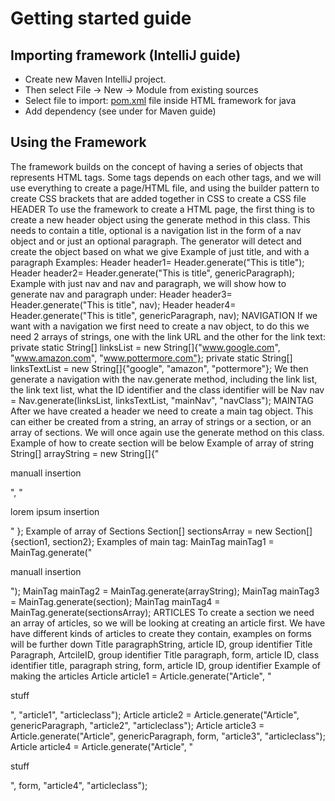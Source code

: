 
# Getting started guide
## Importing framework (IntelliJ guide)
- Create new Maven IntelliJ project.
- Then select File -> New -> Module from existing sources
- Select file to import: [pom.xml](pom.xml) file inside HTML framework for java
- Add dependency (see under for Maven guide)
## Using the Framework
The framework builds on the concept of having a series of objects that represents HTML
tags. Some tags depends on each other tags, and we will use everything to create a
page/HTML file, and using the builder pattern to create CSS brackets that are added
together in CSS to create a CSS file
HEADER
To use the framework to create a HTML page, the first thing is to create a new header object
using the generate method in this class. This needs to contain a title, optional is a navigation
list in the form of a nav object and or just an optional paragraph. The generator will detect
and create the object based on what we give
Example of just title, and with a paragraph
Examples:
Header header1= Header.generate("This is title");
Header header2= Header.generate("This is title", genericParagraph);
Example with just nav and nav and paragraph, we will show how to generate nav and
paragraph under:
Header header3= Header.generate("This is title", nav);
Header header4= Header.generate("This is title", genericParagraph, nav);
NAVIGATION
If we want with a navigation we first need to create a nav object, to do this we need 2 arrays
of strings, one with the link URL and the other for the link text:
private static String[] linksList = new String[]{"www.google.com",
"www.amazon.com", "www.pottermore.com"};
private static String[] linksTextList = new String[]{"google", "amazon",
"pottermore"};
We then generate a navigation with the nav.generate method, including the link list, the link
text list, what the ID identifier and the class identifier will be
Nav nav = Nav.generate(linksList, linksTextList, "mainNav",
"navClass");
MAINTAG
After we have created a header we need to create a main tag object. This can either be
created from a string, an array of strings or a section, or an array of sections. We will once
again use the generate method on this class. Example of how to create section will be below
Example of array of string
String[] arrayString = new String[]{"<div> <p>manuall insertion </p>
</div>",
"<div> <p>lorem ipsum insertion </p> </div>" };
Example of array of Sections
Section[] sectionsArray = new Section[]{section1, section2};
Examples of main tag:
MainTag mainTag1 = MainTag.generate("<div> <p>manuall insertion </p>
</div>");
MainTag mainTag2 = MainTag.generate(arrayString);
MainTag mainTag3 = MainTag.generate(section);
MainTag mainTag4 = MainTag.generate(sectionsArray);
ARTICLES
To create a section we need an array of articles, so we will be looking at creating an article
first.
We have have different kinds of articles to create they contain, examples on forms will be
further down
Title paragraphString, article ID, group identifier
Title Paragraph, ArtcileID, group identifier
Title paragraph, form, article ID, class identifier
title, paragraph string, form, article ID, group identifier
Example of making the articles
Article article1 = Article.generate("Article", "<p> stuff </p>",
"article1", "articleclass");
Article article2 = Article.generate("Article", genericParagraph,
"article2", "articleclass");
Article article3 = Article.generate("Article", genericParagraph, form,
"article3", "articleclass");
Article article4 = Article.generate("Article", "<p> stuff </p>", form,
"article4", "articleclass");

